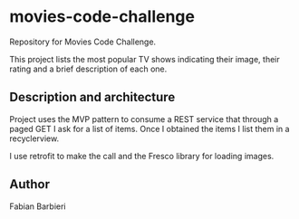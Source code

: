 # movies-code-challenge

Repository for Movies Code Challenge. 

This project lists the most popular TV shows indicating their image, their rating and a brief description of each one.

## Description and architecture

Project uses the MVP pattern to consume a REST service that through a paged GET I ask for a list of items. 
Once I obtained the items I list them in a recyclerview.

I use retrofit to make the call and the Fresco library for loading images.

## Author

Fabian Barbieri


